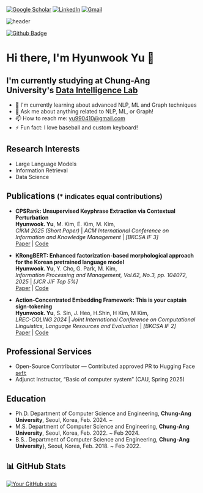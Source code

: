 [![Google Scholar](https://img.shields.io/badge/Google%20Scholar-4285F4?style=for-the-badge&logo=google-scholar&logoColor=white)](https://scholar.google.com/citations?user=2_tULZsAAAAJ&hl=ko) [![LinkedIn](https://img.shields.io/badge/linkedin-%230077B5.svg?style=for-the-badge&logo=linkedin&logoColor=white)](https://kr.linkedin.com/in/hyunwook-yu-20a3b0275) [![Gmail](https://img.shields.io/badge/Gmail-D14836?style=for-the-badge&logo=gmail&logoColor=white)](mailto:yu990410@gmail.com)


![header](https://capsule-render.vercel.app/api?type=shark&color=gradient&height=200&section=Header&text=Hi%20there&fontSize=70&fontAlignY=35)

[![Github Badge](https://img.shields.io/badge/-Splo2t-grey?style=flat&logo=github&logoColor=white&link=https://github.com/Splo2t/)](https://www.github.com/Splo2t/)
# Hi there, I'm Hyunwook Yu 👋

## I'm currently studying at Chung-Ang University's [Data Intelligence Lab](https://sites.google.com/view/dilabcau/home)

- 🌱 I'm currently learning about advanced NLP, ML and Graph techniques
- 💬 Ask me about anything related to NLP, ML, or Graph!
- 📫 How to reach me: [yu990410@gmail.com](mailto:yu990410@gmail.com)
- ⚡ Fun fact: I love baseball and custom keyboard!

## Research Interests
- Large Language Models
- Information Retrieval
- Data Science

## Publications <small>(* indicates equal contributions)</small><br>
- **CPSRank: Unsupervised Keyphrase Extraction via Contextual Perturbation**<br>
  **Hyunwook. Yu**, M. Kim, E. Kim, M. Kim, <br>
  *CIKM 2025 (Short Paper)* | *ACM International Conference on Information and Knowledge Management* | *[BKCSA IF 3]*<br>
  [Paper](https://dilab-cau.synology.me:5001/d/s/14UNw8ui8lcEN8Wm5u3q0osO5IPMUO7F/XcYF0eJdKwZqP1NpCOV3cxibZUqya9mZ-DrbAeBS8fQw) | [Code](https://github.com/Splo2t/CPSRank)<br>

- **KRongBERT: Enhanced factorization-based morphological approach for the Korean pretrained language model**<br>
  **Hyunwook. Yu**, Y. Cho, G. Park, M. Kim, <br>
  *Information Processing and Management, Vol.62, No.3, pp. 104072, 2025* | *[JCR JIF Top 5%]*<br>
  [Paper](https://www.sciencedirect.com/science/article/pii/S0306457325000147) | [Code](https://github.com/Splo2t/KRongBERT)<br>

- **Action-Concentrated Embedding Framework: This is your captain sign-tokening**<br>
  **Hyunwook. Yu**, S. Sin, J. Heo, H.Shin, H Kim, M Kim, <br>
  *LREC-COLING 2024* | *Joint International Conference on Computational Linguistics, Language Resources and Evaluation* | *[BKCSA IF 2]*<br>
  [Paper](https://aclanthology.org/2024.lrec-main.29/) | [Code](https://github.com/Splo2t/action_concentrated_embedding)<br>
  
## Professional Services
- Open-Source Contributor — Contributed approved PR to Hugging Face [`peft`](https://github.com/huggingface/peft)  <br>
- Adjunct Instructor, “Basic of computer system” (CAU, Spring 2025)<br>

## Education
- Ph.D. Department of Computer Science and Engineering, **Chung-Ang University**, Seoul, Korea, Feb. 2024. ~ <br>
- M.S.  Department of Computer Science and Engineering, **Chung-Ang University**, Seoul, Korea, Feb. 2022. ~ Feb 2024.<br>
- B.S.. Department of Computer Science and Engineering, **Chung-Ang University**}, Seoul, Korea, Feb. 2018. ~ Feb 2022.<br>

## 📊 GitHub Stats

[![Your GitHub stats](https://github-readme-stats.vercel.app/api?username=splo2t)](https://github.com/splo2t)
